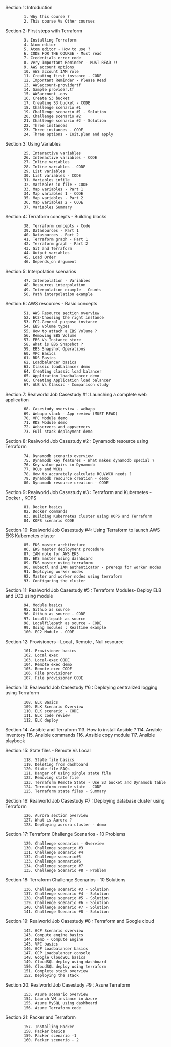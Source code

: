 Section 1: Introduction

            1. Why this course ?
            2. This course Vs Other courses

Section 2: First steps with Terraform

            3. Installing Terraform
            4. Atom editor
            5. Atom editor - How to use ?
            6. CODE FOR THE COURSE - Must read
            7. Credentials error code
            8. Very Important Reminder - MUST READ !!
            9. AWS account options
            10. AWS account IAM role
            11. Creating first instance - CODE
            12. Important Reminder - Please Read
            13. AWSaccount-providertf
            14. Sample provider.tf
            15. AWSaccount -env
            16. Create S3 bucket
            17. Creating S3 bucket - CODE
            18. Challenge scenario #1
            19. Challenge scenario #1 - Solution
            20. Challenge scenario #2
            21. Challenge scenario #2 - Solution
            22. Three instances
            23. Three instances - CODE
            24. Three options - Init,plan and apply


Section 3: Using Variables

            25. Interactive variables
            26. Interactive variables - CODE
            27. Inline variables
            28. Inline variables - CODE
            29. List variables
            30. List variables - CODE
            31. Variables infile
            32. Variables in file - CODE
            33. Map variables - Part 1
            34. Map variables 1 - CODE
            35. Map variables - Part 2
            36. Map variables 2 - CODE
            37. Variables Summary


Section 4: Terraform concepts - Building blocks

            38. Terraform concepts - Code
            39. Datasources - Part 1
            40. Datasources - Part 2
            41. Terraform graph - Part 1
            42. Terraform graph - Part 2
            43. Git and Terraform
            44. Output variables
            45. Load Order
            46. Depends_on Argument


Section 5: Interpolation scenarios

            47. Interpolation - Variables
            48. Resources interpolation
            49. Interpolation example - Counts
            50. Path interpolation example

Section 6: AWS resources - Basic concepts

            51. AWS Resource section overview
            52. EC2-Choosing the right instance
            53. EC2-General purpose instance
            54. EBS Volume types
            55. How to attach a EBS Volume ?
            56. Removing EBS Volume
            57. EBS Vs Instance store
            58. What is EBS Snapshot ?
            59. EBS Snapshot Operations
            60. VPC Basics
            61. RDS Basics
            62. Loadbalancer basics
            63. Classic loadbalancer demo
            64. Creating classic load balancer
            65. Application loadbalancer demo
            66. Creating Application load balancer
            67. ALB Vs Classic - Comparison study

Section 7: Realworld Job Casestudy #1: Launching a complete web application

            68. Casestudy overview - webapp
            69. Webapp stack - App review (MUST READ)
            70. VPC Module demo
            71. RDS Module demo
            72. Webservers and appservers
            73. Full stack deployment demo

Section 8: Realworld Job Casestudy #2 : Dynamodb resource using Terraform

            74. Dynamodb scenario overview
            75. Dynamodb key features - What makes dynamodb special ?
            76. Key-value pairs in Dynamodb
            77. RCUs and WCUs
            78. How to accurately calculate RCU/WCU needs ?
            79. Dynamodb resource creation - demo
            80. Dynamodb resource creation - CODE

Section 9: Realworld Job Casestudy #3 : Terraform and Kubernetes - Docker , KOPS

            81. Docker basics
            82. Docker commands
            83. Building Kubernetes cluster using KOPS and Terraform
            84. KOPS scenario CODE

Section 10: Realworld Job Casestudy #4: Using Terraform to launch AWS EKS Kubernetes cluster

            85. EKS master architecture
            86. EKS master deployment procedure
            87. IAM role for AWS EKS
            88. EKS master using dashboard
            89. EKS master using terraform
            90. Kubectl and IAM authenticator - prereqs for worker nodes
            91. Deploying worker nodes
            92. Master and worker nodes using terraform
            93. Configuring the cluster



Section 11: Realworld Job Casestudy #5 : Terraform Modules- Deploy ELB and EC2 using module

            94. Module basics
            95. Github as source
            96. Github as source - CODE
            97. Localfilepath as source
            98. Localfilepath as source - CODE
            99. Using modules : Realtime example
            100. EC2 Module - CODE

Section 12: Provisioners - Local , Remote , Null resource

            101. Provisioner basics
            102. Local exec
            103. Local-exec CODE
            104. Remote exec demo
            105. Remote-exec CODE
            106. File provisioner
            107. File provisioner CODE

Section 13: Realworld Job Casestudy #6 : Deploying centralized logging using Terraform

            108. ELK Basics
            109. ELK Scenario Overview
            110. ELK scenario - CODE
            111. ELK code review
            112. ELK deploy


Section 14: Ansible and Terraform
            113. How to install Ansible ?
            114. Ansible inventory
            115. Ansible commands
            116. Ansible copy module
            117. Ansible playbook


Section 15: State files - Remote Vs Local

            118. State file basics
            119. Deleting from dashboard
            120. State file FAQs
            121. Danger of using single state file
            122. Removing state file
            123. Terraform Remote State - Use S3 bucket and Dynamodb table
            124. Terraform remote state - CODE
            125. Terraform state files - Summary

Section 16: Realworld Job Casestudy #7 : Deploying database cluster using Terraform

            126. Aurora section overview
            127. What is Aurora ?
            128. Deploying aurora cluster - demo

Section 17: Terraform Challenge Scenarios - 10 Problems

            129. Challenge scenarios - Overview
            130. Challenge scenario #3
            131. Challenge scenario #4
            132. Challenge scenario#5
            133. Challenge scenario#6
            134. Challenge scenario #7
            135. Challenge Scenario #8 - Problem

Section 18: Terraform Challenge Scenarios - 10 Solutions

            136. Challenge scenario #3 - Solution
            137. Challenge scenario #4 - Solution
            138. Challenge scenario #5 - Solution
            139. Challenge scenario #6 - Solution
            140. Challenge scenario #7 - Solution
            141. Challenge Scenario #8 - Solution


Section 19: Realworld Job Casestudy #8 : Terraform and Google cloud

            142. GCP Scenario overview
            143. Compute engine basics
            144. Demo - Compute Engine
            145. VPC basics
            146. GCP Loadbalancer basics
            147. GCP Loadbalancer console
            148. Google CloudSQL basics
            149. CloudSQL deploy using dashboard
            150. CloudSQL deploy using terraform
            151. Complete stack overview
            152. Deploying the stack

Section 20: Realworld Job Casestudy #9 : Azure Terraform

            153. Azure scenario overview
            154. Launch VM instance in Azure
            155. Azure MySQL using dashboard
            156. Azure Terraform code

Section 21: Packer and Terraform

            157. Installing Packer
            158. Packer basics
            159. Packer scenario -1
            160. Packer scenario - 2

